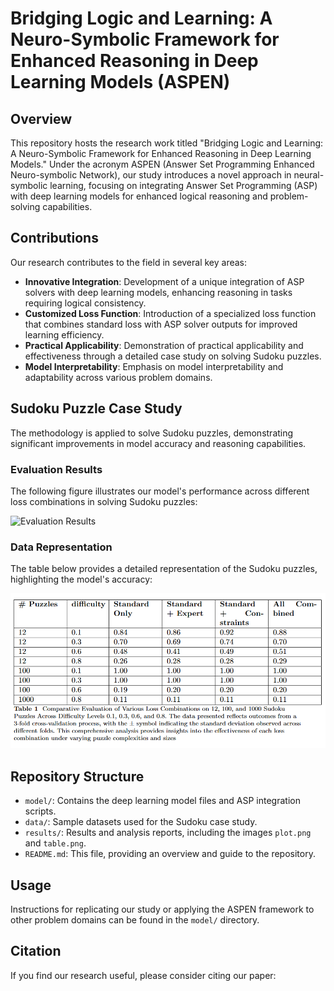 # Bridging Logic and Learning: A Neuro-Symbolic Framework for Enhanced Reasoning in Deep Learning Models (ASPEN)

## Overview
This repository hosts the research work titled "Bridging Logic and Learning: A Neuro-Symbolic Framework for Enhanced Reasoning in Deep Learning Models." Under the acronym ASPEN (Answer Set Programming Enhanced Neuro-symbolic Network), our study introduces a novel approach in neural-symbolic learning, focusing on integrating Answer Set Programming (ASP) with deep learning models for enhanced logical reasoning and problem-solving capabilities.

## Contributions
Our research contributes to the field in several key areas:
- **Innovative Integration**: Development of a unique integration of ASP solvers with deep learning models, enhancing reasoning in tasks requiring logical consistency.
- **Customized Loss Function**: Introduction of a specialized loss function that combines standard loss with ASP solver outputs for improved learning efficiency.
- **Practical Applicability**: Demonstration of practical applicability and effectiveness through a detailed case study on solving Sudoku puzzles.
- **Model Interpretability**: Emphasis on model interpretability and adaptability across various problem domains.

## Sudoku Puzzle Case Study
The methodology is applied to solve Sudoku puzzles, demonstrating significant improvements in model accuracy and reasoning capabilities.

### Evaluation Results
The following figure illustrates our model's performance across different loss combinations in solving Sudoku puzzles:

![Evaluation Results](plot.png)

### Data Representation
The table below provides a detailed representation of the Sudoku puzzles, highlighting the model's accuracy:

![Sudoku Data Representation](table.png)

## Repository Structure
- `model/`: Contains the deep learning model files and ASP integration scripts.
- `data/`: Sample datasets used for the Sudoku case study.
- `results/`: Results and analysis reports, including the images `plot.png` and `table.png`.
- `README.md`: This file, providing an overview and guide to the repository.

## Usage
Instructions for replicating our study or applying the ASPEN framework to other problem domains can be found in the `model/` directory.

## Citation
If you find our research useful, please consider citing our paper:
